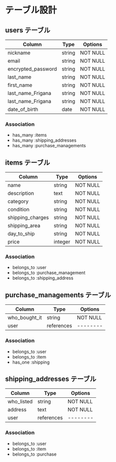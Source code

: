 # テーブル設計


## users テーブル

| Column                  | Type   | Options  |
| --------                | ------ | -------- |
| nickname                | string | NOT NULL |
| email                   | string | NOT NULL |
| encrypted_password      | string | NOT NULL |
| last_name               | string | NOT NULL |
| first_name              | string | NOT NULL |
| last_name_Frigana       | string | NOT NULL |
| last_name_Frigana       | string | NOT NULL |
| date_of_birth           | date   | NOT NULL |


### Association

- has_many :items
- has_many :shipping_addresses
- has_many :purchase_managements


## items テーブル

| Column           | Type    | Options  |
| ------           | ------  | -------- |
| name             | string  | NOT NULL |
| description      | text    | NOT NULL |
| category         | string  | NOT NULL |
| condition        | string  | NOT NULL |
| shipping_charges | string  | NOT NULL |
| shipping_area    | string  | NOT NULL |
| day_to_ship      | string  | NOT NULL |
| price            | integer | NOT NULL |


### Association

- belongs_to :user
- belongs_to :purchase_management
- belongs_to :shipping_address


## purchase_managements テーブル

| Column        | Type       | Options  |
| ------        | ---------- | -------- |
| who_bought_it | string     | NOT NULL |
| user          | references | -------- |

### Association

- belongs_to :user
- belongs_to :item
- has_one    :shipping


## shipping_addresses テーブル

| Column  | Type          | Options  |
| ------  | ----------    | -------- |
| who_listed | string     | NOT NULL |
| address    | text       | NOT NULL |
| user       | references | -------- |


### Association

- belongs_to :user
- belongs_to :item
- belongs_to :purchase